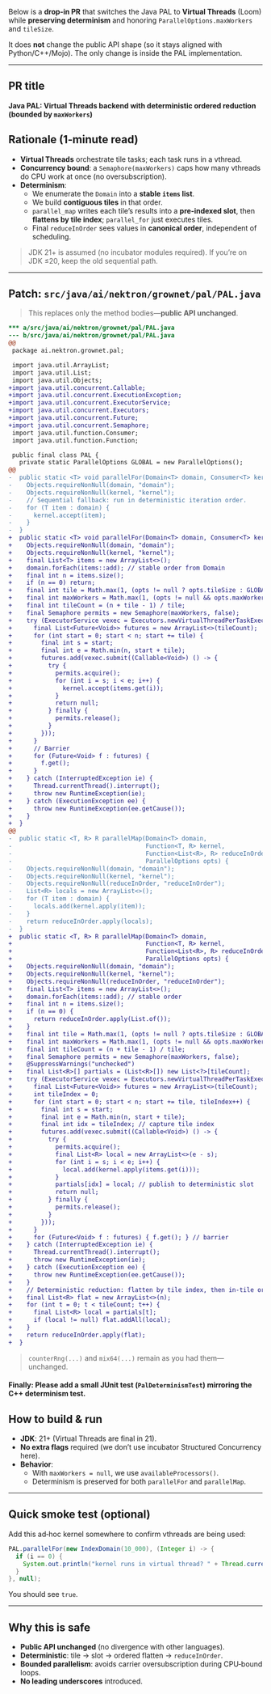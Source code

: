 Below is a **drop‑in PR** that switches the Java PAL to **Virtual Threads** (Loom) while **preserving determinism** and honoring `ParallelOptions.maxWorkers` and `tileSize`.

It does **not** change the public API shape (so it stays aligned with Python/C++/Mojo). The only change is inside the PAL implementation.

------

## PR title

**Java PAL: Virtual Threads backend with deterministic ordered reduction (bounded by `maxWorkers`)**

## Rationale (1‑minute read)

- **Virtual Threads** orchestrate tile tasks; each task runs in a vthread.
- **Concurrency bound**: a `Semaphore(maxWorkers)` caps how many vthreads do CPU work at once (no oversubscription).
- **Determinism**:
  - We enumerate the `Domain` into a **stable `items` list**.
  - We build **contiguous tiles** in that order.
  - `parallel_map` writes each tile’s results into a **pre‑indexed slot**, then **flattens by tile index**; `parallel_for` just executes tiles.
  - Final `reduceInOrder` sees values in **canonical order**, independent of scheduling.

> JDK 21+ is assumed (no incubator modules required). If you’re on JDK ≤20, keep the old sequential path.

------

## Patch: `src/java/ai/nektron/grownet/pal/PAL.java`

> This replaces only the method bodies—**public API unchanged**.

```diff
*** a/src/java/ai/nektron/grownet/pal/PAL.java
--- b/src/java/ai/nektron/grownet/pal/PAL.java
@@
 package ai.nektron.grownet.pal;

 import java.util.ArrayList;
 import java.util.List;
 import java.util.Objects;
+import java.util.concurrent.Callable;
+import java.util.concurrent.ExecutionException;
+import java.util.concurrent.ExecutorService;
+import java.util.concurrent.Executors;
+import java.util.concurrent.Future;
+import java.util.concurrent.Semaphore;
 import java.util.function.Consumer;
 import java.util.function.Function;

 public final class PAL {
   private static ParallelOptions GLOBAL = new ParallelOptions();
@@
-  public static <T> void parallelFor(Domain<T> domain, Consumer<T> kernel, ParallelOptions opts) {
-    Objects.requireNonNull(domain, "domain");
-    Objects.requireNonNull(kernel, "kernel");
-    // Sequential fallback: run in deterministic iteration order.
-    for (T item : domain) {
-      kernel.accept(item);
-    }
-  }
+  public static <T> void parallelFor(Domain<T> domain, Consumer<T> kernel, ParallelOptions opts) {
+    Objects.requireNonNull(domain, "domain");
+    Objects.requireNonNull(kernel, "kernel");
+    final List<T> items = new ArrayList<>();
+    domain.forEach(items::add); // stable order from Domain
+    final int n = items.size();
+    if (n == 0) return;
+    final int tile = Math.max(1, (opts != null ? opts.tileSize : GLOBAL.tileSize));
+    final int maxWorkers = Math.max(1, (opts != null && opts.maxWorkers != null) ? opts.maxWorkers : Runtime.getRuntime().availableProcessors());
+    final int tileCount = (n + tile - 1) / tile;
+    final Semaphore permits = new Semaphore(maxWorkers, false);
+    try (ExecutorService vexec = Executors.newVirtualThreadPerTaskExecutor()) {
+      final List<Future<Void>> futures = new ArrayList<>(tileCount);
+      for (int start = 0; start < n; start += tile) {
+        final int s = start;
+        final int e = Math.min(n, start + tile);
+        futures.add(vexec.submit((Callable<Void>) () -> {
+          try {
+            permits.acquire();
+            for (int i = s; i < e; i++) {
+              kernel.accept(items.get(i));
+            }
+            return null;
+          } finally {
+            permits.release();
+          }
+        }));
+      }
+      // Barrier
+      for (Future<Void> f : futures) {
+        f.get();
+      }
+    } catch (InterruptedException ie) {
+      Thread.currentThread().interrupt();
+      throw new RuntimeException(ie);
+    } catch (ExecutionException ee) {
+      throw new RuntimeException(ee.getCause());
+    }
+  }
@@
-  public static <T, R> R parallelMap(Domain<T> domain,
-                                     Function<T, R> kernel,
-                                     Function<List<R>, R> reduceInOrder,
-                                     ParallelOptions opts) {
-    Objects.requireNonNull(domain, "domain");
-    Objects.requireNonNull(kernel, "kernel");
-    Objects.requireNonNull(reduceInOrder, "reduceInOrder");
-    List<R> locals = new ArrayList<>();
-    for (T item : domain) {
-      locals.add(kernel.apply(item));
-    }
-    return reduceInOrder.apply(locals);
-  }
+  public static <T, R> R parallelMap(Domain<T> domain,
+                                     Function<T, R> kernel,
+                                     Function<List<R>, R> reduceInOrder,
+                                     ParallelOptions opts) {
+    Objects.requireNonNull(domain, "domain");
+    Objects.requireNonNull(kernel, "kernel");
+    Objects.requireNonNull(reduceInOrder, "reduceInOrder");
+    final List<T> items = new ArrayList<>();
+    domain.forEach(items::add); // stable order
+    final int n = items.size();
+    if (n == 0) {
+      return reduceInOrder.apply(List.of());
+    }
+    final int tile = Math.max(1, (opts != null ? opts.tileSize : GLOBAL.tileSize));
+    final int maxWorkers = Math.max(1, (opts != null && opts.maxWorkers != null) ? opts.maxWorkers : Runtime.getRuntime().availableProcessors());
+    final int tileCount = (n + tile - 1) / tile;
+    final Semaphore permits = new Semaphore(maxWorkers, false);
+    @SuppressWarnings("unchecked")
+    final List<R>[] partials = (List<R>[]) new List<?>[tileCount];
+    try (ExecutorService vexec = Executors.newVirtualThreadPerTaskExecutor()) {
+      final List<Future<Void>> futures = new ArrayList<>(tileCount);
+      int tileIndex = 0;
+      for (int start = 0; start < n; start += tile, tileIndex++) {
+        final int s = start;
+        final int e = Math.min(n, start + tile);
+        final int idx = tileIndex; // capture tile index
+        futures.add(vexec.submit((Callable<Void>) () -> {
+          try {
+            permits.acquire();
+            final List<R> local = new ArrayList<>(e - s);
+            for (int i = s; i < e; i++) {
+              local.add(kernel.apply(items.get(i)));
+            }
+            partials[idx] = local; // publish to deterministic slot
+            return null;
+          } finally {
+            permits.release();
+          }
+        }));
+      }
+      for (Future<Void> f : futures) { f.get(); } // barrier
+    } catch (InterruptedException ie) {
+      Thread.currentThread().interrupt();
+      throw new RuntimeException(ie);
+    } catch (ExecutionException ee) {
+      throw new RuntimeException(ee.getCause());
+    }
+    // Deterministic reduction: flatten by tile index, then in‑tile order
+    final List<R> flat = new ArrayList<>(n);
+    for (int t = 0; t < tileCount; t++) {
+      final List<R> local = partials[t];
+      if (local != null) flat.addAll(local);
+    }
+    return reduceInOrder.apply(flat);
+  }
```

> `counterRng(...)` and `mix64(...)` remain as you had them—unchanged.



#### Finally: Please add a small JUnit test (`PalDeterminismTest`) mirroring the C++ determinism test. 

## How to build & run

- **JDK**: 21+ (Virtual Threads are final in 21).
- **No extra flags** required (we don’t use incubator Structured Concurrency here).
- **Behavior**:
  - With `maxWorkers = null`, we use `availableProcessors()`.
  - Determinism is preserved for both `parallelFor` and `parallelMap`.

------

## Quick smoke test (optional)

Add this ad‑hoc kernel somewhere to confirm vthreads are being used:

```java
PAL.parallelFor(new IndexDomain(10_000), (Integer i) -> {
  if (i == 0) {
    System.out.println("kernel runs in virtual thread? " + Thread.currentThread().isVirtual());
  }
}, null);
```

You should see `true`.

------

## Why this is safe

- **Public API unchanged** (no divergence with other languages).
- **Deterministic**: tile → slot → ordered flatten → `reduceInOrder`.
- **Bounded parallelism**: avoids carrier oversubscription during CPU‑bound loops.
- **No leading underscores** introduced.

